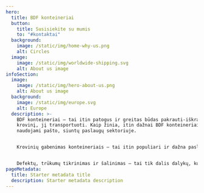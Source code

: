 ```yaml
---
hero:
  title: BDF konteineriai
  button:
    title: Susisiekite su mumis
    to: "#kontaktai"
  background:
    image: /static/img/home-why-us.png
    alt: Circles
  image:
    image: /static/img/worldwide-shipping.svg
    alt: About us image
infoSection:
  image:
    image: /static/img/hero-about-us.png
    alt: About us image
  background:
    image: /static/img/europe.svg
    alt: Europe
  description: >-
    BDF konteineriai – tai itin patogus ir greitas būdas pakrauti-iškrauti
    krovinį, jį transportuoti. Kaip žinia, itin dažnai BDF konteineriai
    naudojami pašto, siuntų paslaugų sektoriuje.


    Krovinių gabenimas konteineriais – tai itin populiari ir dažna paslauga, mat tuos pačius konteinerius neretai galima pritaikyti tiek gabenimui vandeniu, tiek sausumoje. Net 90proc krovinių (išskyrus skystus ir birius) gabenama būtent konteineriais. Nors paslaugų kokybė priklauso nuo daugelių dalykų, pvz. aptarnavimas, greitis, geri pasiūlymai ir t.t., yra tam tikri kokybės standartai, vienas jų – ISO 900, tai kokybės valdymo standartų šeima. Į standartą įeina ir procedūros, susijusios su verslo procesu, ir dokumentų laikymas, ir gerų rezultatų, tobulumo siekimas.


    Defektų, trūkumų tikrinimas ir šalinimas – tai tik dalis dalykų, kurie slepiasi po žodžių „ISO“. Džiaugiamės, galėdami siūlyti kokybės standartus atitinkančias paslaugas.
pageMetadata:
  title: Starter metadata title
  description: Starter metadata description
---
```

